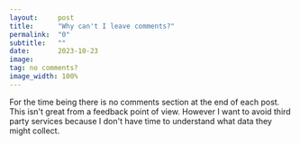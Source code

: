 ```yaml
---
layout:     post
title:      "Why can't I leave comments?"
permalink:  "0"
subtitle:   ""
date:       2023-10-23
image: 
tag: no comments?
image_width: 100%
---
```


For the time being there is no comments section at the end of each post. This isn't great from a feedback point of view. However I want to avoid third party services because I don't have time to understand what data they might collect.
